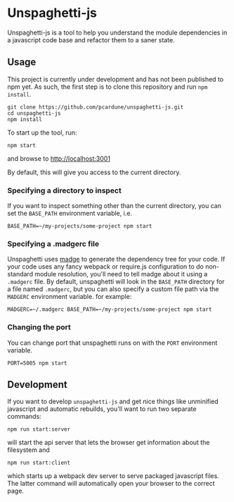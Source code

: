 # Unspaghetti-js

Unspaghetti-js is a tool to help you understand the module dependencies in a
javascript code base and refactor them to a saner state.

## Usage

This project is currently under development and has not been published to npm
yet. As such, the first step is to clone this repository and run `npm install`.

```
git clone https://github.com/pcardune/unspaghetti-js.git
cd unspaghetti-js
npm install
```

To start up the tool, run:

```npm start```

and browse to [http://localhost:3001](http://localhost:3001)

By default, this will give you access to the current directory.

### Specifying a directory to inspect

If you want to inspect something other than the current directory, you can set
the `BASE_PATH` environment variable, i.e.

```
BASE_PATH=~/my-projects/some-project npm start
```

### Specifying a .madgerc file ###

Unspaghetti uses [madge](https://github.com/pahen/madge) to generate the
dependency tree for your code. If your code uses any fancy webpack or require.js
configuration to do non-standard module resolution, you'll need to tell madge
about it using a `.madgerc` file. By default, unspaghetti will look in the
`BASE_PATH` directory for a file named `.madgerc`, but you can also specify a
custom file path via the `MADGERC` environment variable. for example:

```
MADGERC=~/.madgerc BASE_PATH=~/my-projects/some-project npm start
```

### Changing the port ###

You can change port that unspaghetti runs on with the `PORT` environment
variable.

```
PORT=5005 npm start
```

## Development

If you want to develop `unspaghetti-js` and get nice things like unminified
javascript and automatic rebuilds, you'll want to run two separate commands:

```
npm run start:server
```

will start the api server that lets the browser get information about the
filesystem and

```
npm run start:client
```

which starts up a webpack dev server to serve packaged javascript files. The
latter command will automatically open your browser to the correct page.
